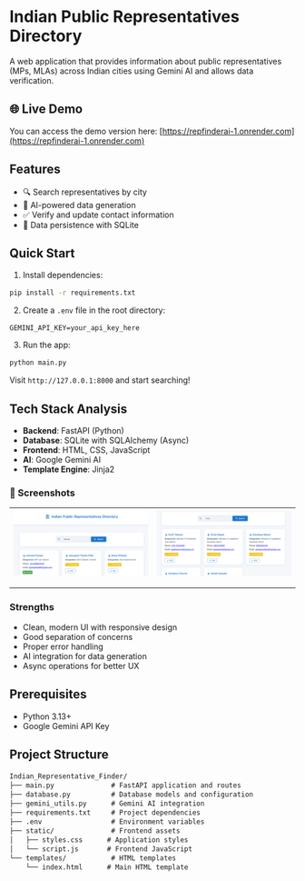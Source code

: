 # Indian Public Representatives Directory
A web application that provides information about public representatives (MPs, MLAs) across Indian cities using Gemini AI and allows data verification.

## 🌐 Live Demo
You can access the demo version here: [https://repfinderai-1.onrender.com](https://repfinderai-1.onrender.com)

## Features

- 🔍 Search representatives by city
- 🤖 AI-powered data generation
- ✅ Verify and update contact information
- 💾 Data persistence with SQLite

## Quick Start

1. Install dependencies:
```bash
pip install -r requirements.txt
```

2. Create a `.env` file in the root directory:
```
GEMINI_API_KEY=your_api_key_here
```

3. Run the app:
```bash
python main.py
```

Visit `http://127.0.0.1:8000` and start searching!

## Tech Stack Analysis

- **Backend**: FastAPI (Python)
- **Database**: SQLite with SQLAlchemy (Async)
- **Frontend**: HTML, CSS, JavaScript
- **AI**: Google Gemini AI
- **Template Engine**: Jinja2

### 📸 Screenshots

| ![](screenshots/Img01.png) | ![](screenshots/Img02.png) |
|------------------------------|-------------------------|
---

### Strengths
- Clean, modern UI with responsive design
- Good separation of concerns
- Proper error handling
- AI integration for data generation
- Async operations for better UX

## Prerequisites

- Python 3.13+
- Google Gemini API Key

## Project Structure

```
Indian_Representative_Finder/
├── main.py              # FastAPI application and routes
├── database.py          # Database models and configuration
├── gemini_utils.py      # Gemini AI integration
├── requirements.txt     # Project dependencies
├── .env                 # Environment variables
├── static/              # Frontend assets
│   ├── styles.css      # Application styles
│   └── script.js       # Frontend JavaScript
└── templates/           # HTML templates
    └── index.html      # Main HTML template
